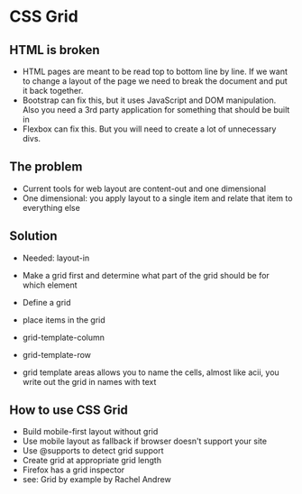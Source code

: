 # CSS Grid

## HTML is broken
+ HTML pages are meant to be read top to bottom line by line. If we want to change a layout of the page we need to break the document and put it back together.
+ Bootstrap can fix this, but it uses JavaScript and DOM manipulation. Also you need a 3rd party application for something that should be built in
+ Flexbox can fix this. But you will need to create a lot of unnecessary divs.

## The problem
+ Current tools for web layout are content-out and one dimensional
+ One dimensional: you apply layout to a single item and relate that item to everything else

## Solution
+ Needed: layout-in
+ Make a grid first and determine what part of the grid should be for which element
+ Define a grid
+ place items in the grid
+ grid-template-column
+ grid-template-row

+ grid template areas allows you to name the cells, almost like acii, you write out the grid in names with text

## How to use CSS Grid
+ Build mobile-first layout without grid
+ Use mobile layout as fallback if browser doesn't support your site
+ Use @supports to detect grid support
+ Create grid at appropriate grid length
+ Firefox has a grid inspector
+ see: Grid by example by Rachel Andrew
